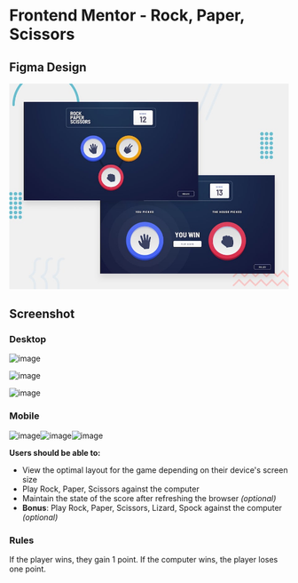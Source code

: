 # Frontend Mentor - Rock, Paper, Scissors

## Figma Design

![Design preview for the Rock, Paper, Scissors coding challenge](./design/desktop-preview.jpg)

## Screenshot

### Desktop

![image](https://user-images.githubusercontent.com/66732877/119222325-69468700-bb11-11eb-914c-0e1c05611b41.png)

![image](https://user-images.githubusercontent.com/66732877/119222328-6e0b3b00-bb11-11eb-8f38-b94302efe47d.png)

![image](https://user-images.githubusercontent.com/66732877/119222330-706d9500-bb11-11eb-96f2-d0586e82e5d4.png)

### Mobile

![image](https://user-images.githubusercontent.com/66732877/119222342-89764600-bb11-11eb-9cca-d63d1e4a50e3.png)![image](https://user-images.githubusercontent.com/66732877/119222345-8e3afa00-bb11-11eb-878e-d6a835101e61.png)![image](https://user-images.githubusercontent.com/66732877/119222349-95620800-bb11-11eb-971a-5108deeb75d3.png)

**Users should be able to:**

- View the optimal layout for the game depending on their device's screen size
- Play Rock, Paper, Scissors against the computer
- Maintain the state of the score after refreshing the browser _(optional)_
- **Bonus**: Play Rock, Paper, Scissors, Lizard, Spock against the computer _(optional)_

### Rules

If the player wins, they gain 1 point. If the computer wins, the player loses one point.


